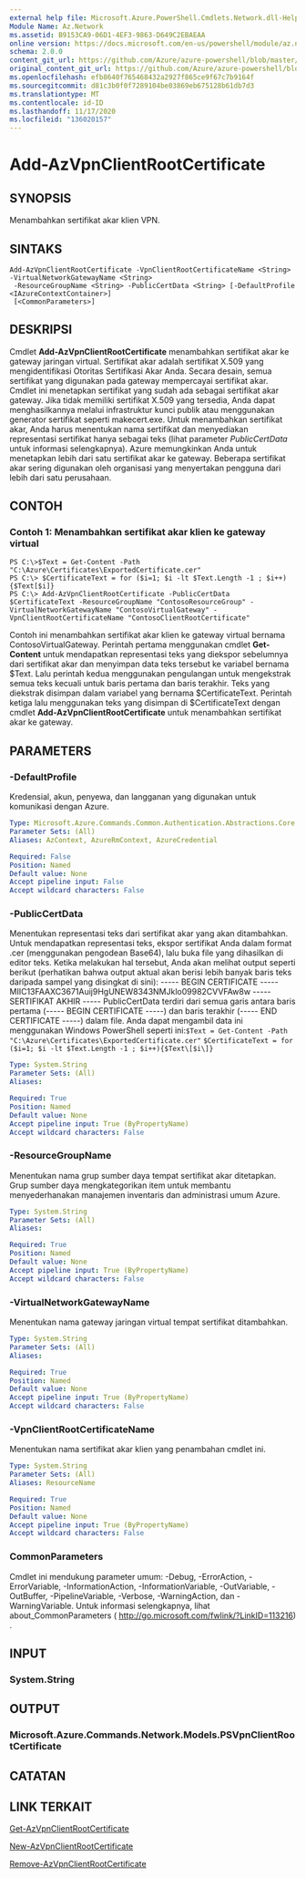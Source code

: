 ```yaml
---
external help file: Microsoft.Azure.PowerShell.Cmdlets.Network.dll-Help.xml
Module Name: Az.Network
ms.assetid: B9153CA9-06D1-4EF3-9863-D649C2EBAEAA
online version: https://docs.microsoft.com/en-us/powershell/module/az.network/add-azvpnclientrootcertificate
schema: 2.0.0
content_git_url: https://github.com/Azure/azure-powershell/blob/master/src/Network/Network/help/Add-AzVpnClientRootCertificate.md
original_content_git_url: https://github.com/Azure/azure-powershell/blob/master/src/Network/Network/help/Add-AzVpnClientRootCertificate.md
ms.openlocfilehash: efb8640f765468432a2927f865ce9f67c7b9164f
ms.sourcegitcommit: d81c3b0f0f7289104be03869eb675128b61db7d3
ms.translationtype: MT
ms.contentlocale: id-ID
ms.lasthandoff: 11/17/2020
ms.locfileid: "136020157"
---
```

# Add-AzVpnClientRootCertificate

## SYNOPSIS
Menambahkan sertifikat akar klien VPN.

## SINTAKS

```
Add-AzVpnClientRootCertificate -VpnClientRootCertificateName <String> -VirtualNetworkGatewayName <String>
 -ResourceGroupName <String> -PublicCertData <String> [-DefaultProfile <IAzureContextContainer>]
 [<CommonParameters>]
```

## DESKRIPSI
Cmdlet **Add-AzVpnClientRootCertificate** menambahkan sertifikat akar ke gateway jaringan virtual.
Sertifikat akar adalah sertifikat X.509 yang mengidentifikasi Otoritas Sertifikasi Akar Anda.
Secara desain, semua sertifikat yang digunakan pada gateway mempercayai sertifikat akar.
Cmdlet ini menetapkan sertifikat yang sudah ada sebagai sertifikat akar gateway.
Jika tidak memiliki sertifikat X.509 yang tersedia, Anda dapat menghasilkannya melalui infrastruktur kunci publik atau menggunakan generator sertifikat seperti makecert.exe.
Untuk menambahkan sertifikat akar, Anda harus menentukan nama sertifikat dan menyediakan representasi sertifikat hanya sebagai teks (lihat parameter *PublicCertData* untuk informasi selengkapnya).
Azure memungkinkan Anda untuk menetapkan lebih dari satu sertifikat akar ke gateway.
Beberapa sertifikat akar sering digunakan oleh organisasi yang menyertakan pengguna dari lebih dari satu perusahaan.

## CONTOH

### Contoh 1: Menambahkan sertifikat akar klien ke gateway virtual
```
PS C:\>$Text = Get-Content -Path "C:\Azure\Certificates\ExportedCertificate.cer"
PS C:\> $CertificateText = for ($i=1; $i -lt $Text.Length -1 ; $i++){$Text[$i]}
PS C:\> Add-AzVpnClientRootCertificate -PublicCertData $CertificateText -ResourceGroupName "ContosoResourceGroup" -VirtualNetworkGatewayName "ContosoVirtualGateway" -VpnClientRootCertificateName "ContosoClientRootCertificate"
```

Contoh ini menambahkan sertifikat akar klien ke gateway virtual bernama ContosoVirtualGateway.
Perintah pertama menggunakan cmdlet **Get-Content** untuk mendapatkan representasi teks yang diekspor sebelumnya dari sertifikat akar dan menyimpan data teks tersebut ke variabel bernama $Text.
Lalu perintah kedua menggunakan pengulangan untuk mengekstrak semua teks kecuali untuk baris pertama dan baris terakhir.
Teks yang diekstrak disimpan dalam variabel yang bernama $CertificateText.
Perintah ketiga lalu menggunakan teks yang disimpan di $CertificateText dengan cmdlet **Add-AzVpnClientRootCertificate** untuk menambahkan sertifikat akar ke gateway.

## PARAMETERS

### -DefaultProfile
Kredensial, akun, penyewa, dan langganan yang digunakan untuk komunikasi dengan Azure.

```yaml
Type: Microsoft.Azure.Commands.Common.Authentication.Abstractions.Core.IAzureContextContainer
Parameter Sets: (All)
Aliases: AzContext, AzureRmContext, AzureCredential

Required: False
Position: Named
Default value: None
Accept pipeline input: False
Accept wildcard characters: False
```

### -PublicCertData
Menentukan representasi teks dari sertifikat akar yang akan ditambahkan.
Untuk mendapatkan representasi teks, ekspor sertifikat Anda dalam format .cer (menggunakan pengodean Base64), lalu buka file yang dihasilkan di editor teks.
Ketika melakukan hal tersebut, Anda akan melihat output seperti berikut (perhatikan bahwa output aktual akan berisi lebih banyak baris teks daripada sampel yang disingkat di sini): ----- BEGIN CERTIFICATE ----- MIIC13FAAXC3671Auij9HgUNEW8343NMJklo09982CVVFAw8w ----- SERTIFIKAT AKHIR ----- PublicCertData terdiri dari semua garis antara baris pertama (----- BEGIN CERTIFICATE -----) dan baris terakhir (----- END CERTIFICATE -----) dalam file.
Anda dapat mengambil data ini menggunakan Windows PowerShell seperti ini:`$Text = Get-Content -Path "C:\Azure\Certificates\ExportedCertificate.cer"`
`$CertificateText = for ($i=1; $i -lt $Text.Length -1 ; $i++){$Text\[$i\]}`

```yaml
Type: System.String
Parameter Sets: (All)
Aliases:

Required: True
Position: Named
Default value: None
Accept pipeline input: True (ByPropertyName)
Accept wildcard characters: False
```

### -ResourceGroupName
Menentukan nama grup sumber daya tempat sertifikat akar ditetapkan.
Grup sumber daya mengkategorikan item untuk membantu menyederhanakan manajemen inventaris dan administrasi umum Azure.

```yaml
Type: System.String
Parameter Sets: (All)
Aliases:

Required: True
Position: Named
Default value: None
Accept pipeline input: True (ByPropertyName)
Accept wildcard characters: False
```

### -VirtualNetworkGatewayName
Menentukan nama gateway jaringan virtual tempat sertifikat ditambahkan.

```yaml
Type: System.String
Parameter Sets: (All)
Aliases:

Required: True
Position: Named
Default value: None
Accept pipeline input: True (ByPropertyName)
Accept wildcard characters: False
```

### -VpnClientRootCertificateName
Menentukan nama sertifikat akar klien yang penambahan cmdlet ini.

```yaml
Type: System.String
Parameter Sets: (All)
Aliases: ResourceName

Required: True
Position: Named
Default value: None
Accept pipeline input: True (ByPropertyName)
Accept wildcard characters: False
```

### CommonParameters
Cmdlet ini mendukung parameter umum: -Debug, -ErrorAction, -ErrorVariable, -InformationAction, -InformationVariable, -OutVariable, -OutBuffer, -PipelineVariable, -Verbose, -WarningAction, dan -WarningVariable. Untuk informasi selengkapnya, lihat about_CommonParameters ( http://go.microsoft.com/fwlink/?LinkID=113216) .

## INPUT

### System.String

## OUTPUT

### Microsoft.Azure.Commands.Network.Models.PSVpnClientRootCertificate

## CATATAN

## LINK TERKAIT

[Get-AzVpnClientRootCertificate](./Get-AzVpnClientRootCertificate.md)

[New-AzVpnClientRootCertificate](./New-AzVpnClientRootCertificate.md)

[Remove-AzVpnClientRootCertificate](./Remove-AzVpnClientRootCertificate.md)


